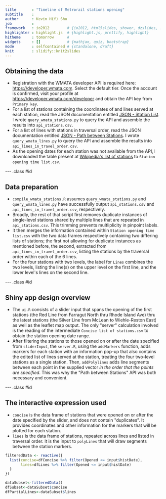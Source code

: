 ```yaml
---
title       : "Timeline of Metrorail stations opening"
subtitle    : 
author      : Kevin H(Y) Shu
job         : 
framework   : io2012        # {io2012, html5slides, shower, dzslides, ...}
highlighter : highlight.js  # {highlight.js, prettify, highlight}
hitheme     : tomorrow      # 
widgets     : []            # {mathjax, quiz, bootstrap}
mode        : selfcontained # {standalone, draft}
knit        : slidify::knit2slides
---
```


## Obtaining the data

- Registration with the WMATA developer API is required here: <https://developer.wmata.com>. Select the default tier. Once the account is confirmed, visit your profile at <https://developer.wmata.com/developer> and obtain the API key from `Primary key`.
- For a list of stations containing the coordinates of and lines served at each station, read the JSON documentation entitled <a href="https://developer.wmata.com/docs/services/5476364f031f590f38092507/operations/5476364f031f5909e4fe3311?">JSON - Station List</a>. I wrote `query_wmata_stations.py` to query the API and assemble the results into `api_stations.csv`.
- For a list of lines with stations in traversal order, read the JSON documentation entitled <a href="https://developer.wmata.com/docs/services/5476364f031f590f38092507/operations/5476364f031f5909e4fe330e?">JSON - Path between Stations</a>. I wrote `query_wmata_lines.py` to query the API and assemble the results into `api_lines_in_travel_order.csv`.
- As the opening dates for each station was not available from the API, I downloaded the table present at <a href="https://en.wikipedia.org/wiki/List_of_Washington_Metro_stations#Stations">Wikipedia's list of stations</a> to `Station opening time list.csv`.

--- .class #id

## Data preparation
- `compile_wmata_stations.R` assumes `query_wmata_stations.py` and `query_wmata_lines.py` have successfully output `api_stations.csv` and `api_lines_in_travel_order.csv`, respectively.
- Broadly, the rest of that script first removes duplicate instances of single-level stations shared by multiple lines that are repeated in `api_stations.csv`. This trimming prevents multliplicity in pinpoint labels.
- It then merges the information contained within `Station opening time list.csv` with the two data frames respectively containing two differing lists of stations; the first not allowing for duplicate instances as mentioned before, the second, extracted from `api_lines_in_travel_order.csv`, listing the stations by the traversal order within each of the 6 lines.
- For the four stations with two levels, the label for `Lines` combines the two levels, listing the line(s) on the upper level on the first line, and the lower level's lines on the second line.

--- .class #id

## Shiny app design overview
- The `ui.R` consists of a slider input that spans the opening of the first stations (the Red Line from Farragut North thru Rhode Island Ave) thru the latest stations (the Silver Line from McLean to Wiehle-Reston East) as well as the leaflet map output. The only "server" calculation involved is the reading of the intermediate `Concise list of stations.csv` to obtain the station opening date range.
- After filtering the stations to those opened on or after the date specified from `sliderInput`, the `server.R`, using the `addMarkers` function, adds markers for each station with an information pop-up that also contains the edited list of lines served at the station, treating the four two-level stations as a single station. Then, `addPolylines` adds line segments between each point in the supplied vector _in the order that the points are specified_. This was why the "Path between Stations" API was both necessary and convenient.

--- .class #id

## The interactive expression used
- `concise` is the data frame of stations that were opened on or after the date specified by the slider, and does not contain "duplicates". It provides coordinates and other information for the markers that will be plotted for each station.
- `lines` is the data frame of stations, repeated across lines and listed in traversal order. It is the input to `polyLines` that will draw segments between the station markers.

```r
filteredData <- reactive({
  list(concise=dfConcise %>% filter(Opened <= input$histDate),
       lines=dfLines %>% filter(Opened <= input$histDate)
  )
})

dataSubset<-filteredData()
dfSubset<-dataSubset$concise
dfPartialLines<-dataSubset$lines
```
